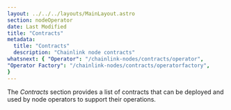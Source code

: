 ```yaml
---
layout: ../../../layouts/MainLayout.astro
section: nodeOperator
date: Last Modified
title: "Contracts"
metadata:
  title: "Contracts"
  description: "Chainlink node contracts"
whatsnext: { "Operator": "/chainlink-nodes/contracts/operator",
"Operator Factory": "/chainlink-nodes/contracts/operatorfactory",
}
---
```


The _Contracts_ section provides a list of contracts that can be deployed and used by node operators to support their operations.
